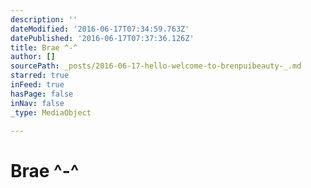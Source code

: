 ```yaml
---
description: ''
dateModified: '2016-06-17T07:34:59.763Z'
datePublished: '2016-06-17T07:37:36.126Z'
title: Brae ^-^
author: []
sourcePath: _posts/2016-06-17-hello-welcome-to-brenpuibeauty-_.md
starred: true
inFeed: true
hasPage: false
inNav: false
_type: MediaObject

---
```

# Brae ^-^